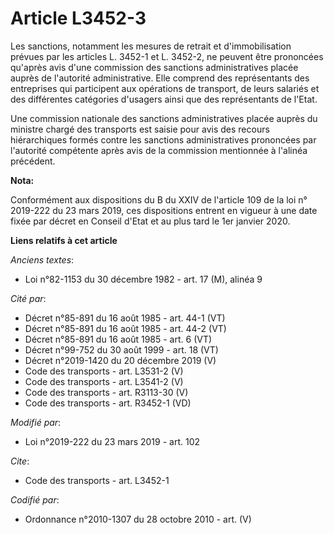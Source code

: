 # Article L3452-3

Les sanctions, notamment les mesures de retrait et d'immobilisation prévues par les articles L. 3452-1 et L. 3452-2, ne
peuvent être prononcées qu'après avis d'une commission des sanctions administratives placée auprès de l'autorité
administrative. Elle comprend des représentants des entreprises qui participent aux opérations de transport, de leurs
salariés et des différentes catégories d'usagers ainsi que des représentants de l'Etat.

Une commission nationale des sanctions administratives placée auprès du ministre chargé des transports est saisie pour avis
des recours hiérarchiques formés contre les sanctions administratives prononcées par l'autorité compétente après avis de la
commission mentionnée à l'alinéa précédent.

**Nota:**

Conformément aux dispositions du B du XXIV de l'article 109 de la loi n° 2019-222 du 23 mars 2019, ces dispositions entrent
en vigueur à une date fixée par décret en Conseil d'Etat et au plus tard le 1er janvier 2020.

**Liens relatifs à cet article**

_Anciens textes_:

  - Loi n°82-1153 du 30 décembre 1982 - art. 17 (M), alinéa 9

_Cité par_:

  - Décret n°85-891 du 16 août 1985 - art. 44-1 (VT)
  - Décret n°85-891 du 16 août 1985 - art. 44-2 (VT)
  - Décret n°85-891 du 16 août 1985 - art. 6 (VT)
  - Décret n°99-752 du 30 août 1999 - art. 18 (VT)
  - Décret n°2019-1420 du 20 décembre 2019 (V)
  - Code des transports - art. L3531-2 (V)
  - Code des transports - art. L3541-2 (V)
  - Code des transports - art. R3113-30 (V)
  - Code des transports - art. R3452-1 (VD)

_Modifié par_:

  - Loi n°2019-222 du 23 mars 2019 - art. 102

_Cite_:

  - Code des transports - art. L3452-1

_Codifié par_:

  - Ordonnance n°2010-1307 du 28 octobre 2010 - art. (V)
